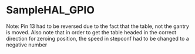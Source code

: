# SampleHAL_GPIO

Note: Pin 13 had to be reversed due to the fact that the table, not the gantry is moved. Also note that in order to get the table headed in the correct direction for zeroing position, the speed in stepconf had to be changed to a negative number
